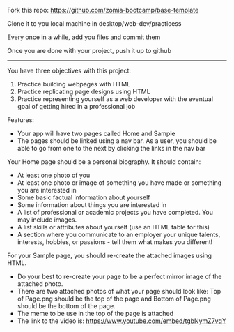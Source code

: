Fork this repo: https://github.com/zomia-bootcamp/base-template

Clone it to you local machine in desktop/web-dev/practicess

Every once in a while, add you files and commit them

Once you are done with your project, push it up to github

-------------------------------------

You have three objectives with this project:
1) Practice building webpages with HTML
2) Practice replicating page designs using HTML 
3) Practice representing yourself as a web developer with the eventual goal of getting hired in a professional job

Features:
- Your app will have two pages called Home and Sample
- The pages should be linked using a nav bar. As a user, you should be able to go from one to the next by clicking the links in the nav bar

Your Home page should be a personal biography. It should contain:
- At least one photo of you
- At least one photo or image of something you have made or something you are interested in
- Some basic factual information about yourself
- Some information about things you are interested in
- A list of professional or academic projects you have completed. You may include images.
- A list skills or attributes about yourself (use an HTML table for this)
- A section where you communicate to an employer your unique talents, interests, hobbies, or passions - tell them what makes you different!


For your Sample page, you should re-create the attached images using HTML. 
- Do your best to re-create your page to be a perfect mirror image of the attached photo.
- There are two attached photos of what your page should look like: Top of Page.png should be the top of the page and Bottom of Page.png should be the bottom of the page.
- The meme to be use in the top of the page is attached
- The link to the video is: https://www.youtube.com/embed/tgbNymZ7vqY
